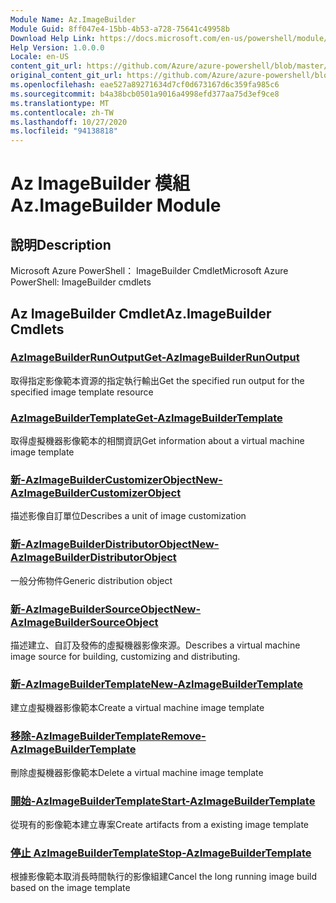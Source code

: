 ```yaml
---
Module Name: Az.ImageBuilder
Module Guid: 8ff047e4-15bb-4b53-a728-75641c49958b
Download Help Link: https://docs.microsoft.com/en-us/powershell/module/az.imagebuilder
Help Version: 1.0.0.0
Locale: en-US
content_git_url: https://github.com/Azure/azure-powershell/blob/master/src/ImageBuilder/help/Az.ImageBuilder.md
original_content_git_url: https://github.com/Azure/azure-powershell/blob/master/src/ImageBuilder/help/Az.ImageBuilder.md
ms.openlocfilehash: eae527a89271634d7cf0d673167d6c359fa985c6
ms.sourcegitcommit: b4a38bcb0501a9016a4998efd377aa75d3ef9ce8
ms.translationtype: MT
ms.contentlocale: zh-TW
ms.lasthandoff: 10/27/2020
ms.locfileid: "94138818"
---
```

# <span data-ttu-id="52a26-101">Az ImageBuilder 模組</span><span class="sxs-lookup"><span data-stu-id="52a26-101">Az.ImageBuilder Module</span></span>
## <span data-ttu-id="52a26-102">說明</span><span class="sxs-lookup"><span data-stu-id="52a26-102">Description</span></span>
<span data-ttu-id="52a26-103">Microsoft Azure PowerShell： ImageBuilder Cmdlet</span><span class="sxs-lookup"><span data-stu-id="52a26-103">Microsoft Azure PowerShell: ImageBuilder cmdlets</span></span>

## <span data-ttu-id="52a26-104">Az ImageBuilder Cmdlet</span><span class="sxs-lookup"><span data-stu-id="52a26-104">Az.ImageBuilder Cmdlets</span></span>
### [<span data-ttu-id="52a26-105">AzImageBuilderRunOutput</span><span class="sxs-lookup"><span data-stu-id="52a26-105">Get-AzImageBuilderRunOutput</span></span>](Get-AzImageBuilderRunOutput.md)
<span data-ttu-id="52a26-106">取得指定影像範本資源的指定執行輸出</span><span class="sxs-lookup"><span data-stu-id="52a26-106">Get the specified run output for the specified image template resource</span></span>

### [<span data-ttu-id="52a26-107">AzImageBuilderTemplate</span><span class="sxs-lookup"><span data-stu-id="52a26-107">Get-AzImageBuilderTemplate</span></span>](Get-AzImageBuilderTemplate.md)
<span data-ttu-id="52a26-108">取得虛擬機器影像範本的相關資訊</span><span class="sxs-lookup"><span data-stu-id="52a26-108">Get information about a virtual machine image template</span></span>

### [<span data-ttu-id="52a26-109">新-AzImageBuilderCustomizerObject</span><span class="sxs-lookup"><span data-stu-id="52a26-109">New-AzImageBuilderCustomizerObject</span></span>](New-AzImageBuilderCustomizerObject.md)
<span data-ttu-id="52a26-110">描述影像自訂單位</span><span class="sxs-lookup"><span data-stu-id="52a26-110">Describes a unit of image customization</span></span>

### [<span data-ttu-id="52a26-111">新-AzImageBuilderDistributorObject</span><span class="sxs-lookup"><span data-stu-id="52a26-111">New-AzImageBuilderDistributorObject</span></span>](New-AzImageBuilderDistributorObject.md)
<span data-ttu-id="52a26-112">一般分佈物件</span><span class="sxs-lookup"><span data-stu-id="52a26-112">Generic distribution object</span></span>

### [<span data-ttu-id="52a26-113">新-AzImageBuilderSourceObject</span><span class="sxs-lookup"><span data-stu-id="52a26-113">New-AzImageBuilderSourceObject</span></span>](New-AzImageBuilderSourceObject.md)
<span data-ttu-id="52a26-114">描述建立、自訂及發佈的虛擬機器影像來源。</span><span class="sxs-lookup"><span data-stu-id="52a26-114">Describes a virtual machine image source for building, customizing and distributing.</span></span>

### [<span data-ttu-id="52a26-115">新-AzImageBuilderTemplate</span><span class="sxs-lookup"><span data-stu-id="52a26-115">New-AzImageBuilderTemplate</span></span>](New-AzImageBuilderTemplate.md)
<span data-ttu-id="52a26-116">建立虛擬機器影像範本</span><span class="sxs-lookup"><span data-stu-id="52a26-116">Create a virtual machine image template</span></span>

### [<span data-ttu-id="52a26-117">移除-AzImageBuilderTemplate</span><span class="sxs-lookup"><span data-stu-id="52a26-117">Remove-AzImageBuilderTemplate</span></span>](Remove-AzImageBuilderTemplate.md)
<span data-ttu-id="52a26-118">刪除虛擬機器影像範本</span><span class="sxs-lookup"><span data-stu-id="52a26-118">Delete a virtual machine image template</span></span>

### [<span data-ttu-id="52a26-119">開始-AzImageBuilderTemplate</span><span class="sxs-lookup"><span data-stu-id="52a26-119">Start-AzImageBuilderTemplate</span></span>](Start-AzImageBuilderTemplate.md)
<span data-ttu-id="52a26-120">從現有的影像範本建立專案</span><span class="sxs-lookup"><span data-stu-id="52a26-120">Create artifacts from a existing image template</span></span>

### [<span data-ttu-id="52a26-121">停止 AzImageBuilderTemplate</span><span class="sxs-lookup"><span data-stu-id="52a26-121">Stop-AzImageBuilderTemplate</span></span>](Stop-AzImageBuilderTemplate.md)
<span data-ttu-id="52a26-122">根據影像範本取消長時間執行的影像組建</span><span class="sxs-lookup"><span data-stu-id="52a26-122">Cancel the long running image build based on the image template</span></span>

